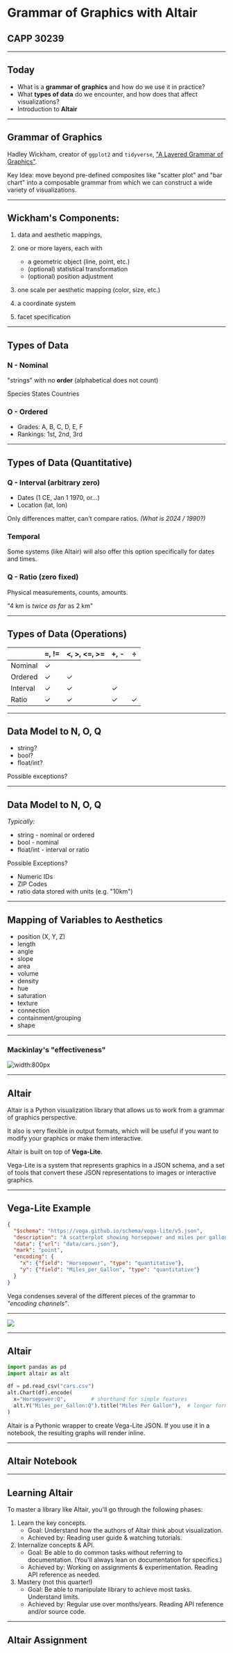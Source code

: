 # Grammar of Graphics with Altair

## CAPP 30239

---

## Today

- What is a **grammar of graphics** and how do we use it in practice?
- What **types of data** do we encounter, and how does that affect visualizations?
- Introduction to **Altair**

---

## Grammar of Graphics

Hadley Wickham, creator of `ggplot2` and `tidyverse`, ["A Layered Grammar of Graphics"](http://vita.had.co.nz/papers/layered-grammar.pdf).

Key Idea: move beyond pre-defined composites like "scatter plot" and "bar chart" into a composable grammar from which we can construct a wide variety of visualizations.

---

## Wickham's Components:

1. data and aesthetic mappings,
2. one or more layers, each with

    - a geometric object (line, point, etc.)
    - (optional) statistical transformation
    - (optional) position adjustment

3. one scale per aesthetic mapping (color, size, etc.)
4. a coordinate system
5. facet specification

---

## Types of Data

### **N** - Nominal

"strings" with no **order** (alphabetical does not count)

Species
States
Countries

### **O** - Ordered

- Grades: A, B, C, D, E, F
- Rankings: 1st, 2nd, 3rd

---

## Types of Data (Quantitative)

### **Q** - Interval (arbitrary zero)

- Dates (1 CE, Jan 1 1970, or...)
- Location (lat, lon)

Only differences matter, can't compare ratios.
_(What is 2024 / 1990?)_

### **T**emporal

Some systems (like Altair) will also offer this option specifically for dates and times.

### **Q** - Ratio (zero fixed)

Physical measurements, counts, amounts.

"4 km is _twice as far_ as 2 km"

---

## Types of Data (Operations)

|          | =, != | <, >, <=, >= | +, - | ÷   |
| -------- | ----- | ------------ | ---- | --- |
| Nominal  | ✓     |              |      |     |
| Ordered  | ✓     | ✓            |      |     |
| Interval | ✓     | ✓            | ✓    |     |
| Ratio    | ✓     | ✓            | ✓    | ✓   |

---

## Data Model to N, O, Q

- string?
- bool?
- float/int?

Possible exceptions?

---

## Data Model to N, O, Q

_Typically:_

- string - nominal or ordered
- bool - nominal
- float/int - interval or ratio

Possible Exceptions?

- Numeric IDs
- ZIP Codes
- ratio data stored with units (e.g. "10km")

---

## Mapping of Variables to Aesthetics

- position (X, Y, Z)
- length
- angle
- slope
- area
- volume
- density
- hue
- saturation
- texture
- connection
- containment/grouping
- shape

---

### Mackinlay's "effectiveness"

![width:800px](effectiveness.png)

---

## Altair

Altair is a Python visualization library that allows us to work from a grammar of graphics perspective.

It also is very flexible in output formats, which will be useful if you want to modify your graphics or make them interactive.

Altair is built on top of **Vega-Lite**.

Vega-Lite is a system that represents graphics in a JSON schema, and a set of tools that convert these JSON representations to images or interactive graphics.

---

## Vega-Lite Example

```json
{
  "$schema": "https://vega.github.io/schema/vega-lite/v5.json",
  "description": "A scatterplot showing horsepower and miles per gallons for various cars.",
  "data": {"url": "data/cars.json"},
  "mark": "point",
  "encoding": {
    "x": {"field": "Horsepower", "type": "quantitative"},
    "y": {"field": "Miles_per_Gallon", "type": "quantitative"}
  }
}
```
Vega condenses several of the different pieces of the grammar to _"encoding channels"_.

---

![](vega.png)

---

## Altair

```python
import pandas as pd
import altair as alt

df = pd.read_csv("cars.csv")
alt.Chart(df).encode(
  x="Horsepower:Q",        # shorthand for simple features
  alt.Y("Miles_per_Gallon:Q").title("Miles Per Gallon"),  # longer form w/ customization
)
```

Altair is a Pythonic wrapper to create Vega-Lite JSON.  If you use it in a notebook, the resulting graphs will render inline.


---

## Altair Notebook

<!-- at this point, see the marimo notebook in this directory -->

--- 

## Learning Altair

To master a library like Altair, you'll go through the following phases:

1. Learn the key concepts.
    - Goal: Understand how the authors of Altair think about visualization.
    - Achieved by: Reading user guide & watching tutorials.
2. Internalize concepts & API.
    - Goal: Be able to do common tasks without referring to documentation. (You'll always lean on documentation for specifics.)
    - Achieved by: Working on assignments & experimentation. Reading API reference as needed.
3. Mastery (not this quarter!)
    - Goal: Be able to manipulate library to achieve most tasks. Understand limits.
    - Achieved by: Regular use over months/years. Reading API reference and/or source code.

---

## Altair Assignment

<!-- walk through of assignment setup & how it'll be graded -->
